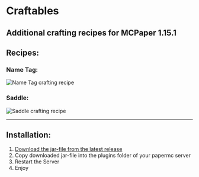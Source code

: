 # Craftables
Additional crafting recipes for MCPaper 1.15.1
---
## Recipes:

### Name Tag:
![Name Tag crafting recipe](https://cdn.discordapp.com/attachments/655718288579493898/665950448863412234/unknown.png)

### Saddle:
![Saddle crafting recipe](https://cdn.discordapp.com/attachments/655718288579493898/665950301366255676/unknown.png)

---
## Installation:

1. [Download the jar-file from the latest release](https://github.com/EmKaCe/Craftables/releases/latest)
2. Copy downloaded jar-file into the plugins folder of your papermc server
3. Restart the Server
4. Enjoy
